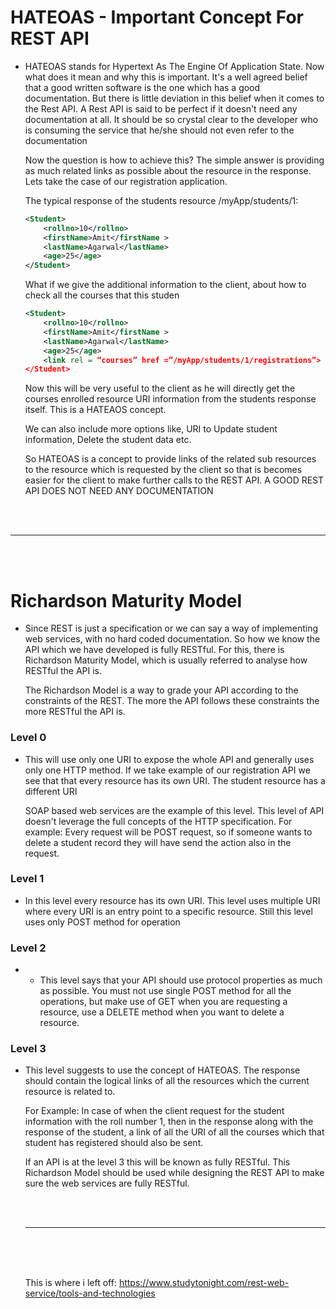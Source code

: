 # HATEOAS - Important Concept For REST API

- HATEOAS stands for Hypertext As The Engine Of Application State. Now what does it mean and why this is important. It's a well agreed belief that a good written software is the one which has a good documentation. But there is little deviation in this belief when it comes to the Rest API. A Rest API is said to be perfect if it doesn't need any documentation at all. It should be so crystal clear to the developer who is consuming the service that he/she should not even refer to the documentation

  Now the question is how to achieve this? The simple answer is providing as much related links as possible about the resource in the response. Lets take the case of our registration application.
  
  The typical response of the students resource /myApp/students/1:
  ```xml
  <Student>
      <rollno>10</rollno>
      <firstName>Amit</firstName >
      <lastName>Agarwal</lastName>
      <age>25</age>
  </Student>
  ```
  What if we give the additional information to the client, about how to check all the courses that this studen
  ```xml
  <Student>
      <rollno>10</rollno>
      <firstName>Amit</firstName >
      <lastName>Agarwal</lastName>
      <age>25</age>
      <link rel = “courses” href =”/myApp/students/1/registrations”>
  </Student>
  ```
  Now this will be very useful to the client as he will directly get the courses enrolled resource URI information from the students response itself. This is a HATEAOS concept.

  We can also include more options like, URI to Update student information, Delete the student data etc.
  
  So HATEOAS is a concept to provide links of the related sub resources to the resource which is requested by the client so that is becomes easier for the client to make further calls to the REST API. A GOOD REST API DOES NOT NEED ANY DOCUMENTATION

<br>
<br>

---

<br>
<br>

# Richardson Maturity Model 

- Since REST is just a specification or we can say a way of implementing web services, with no hard coded documentation. So how we know the API which we have developed is fully RESTful. For this, there is Richardson Maturity Model, which is usually referred to analyse how RESTful the API is.

  The Richardson Model is a way to grade your API according to the constraints of the REST. The more the API follows these constraints the more RESTful the API is.
  
### Level 0

- This will use only one URI to expose the whole API and generally uses only one HTTP method. If we take example of our registration API we see that that every resource has its own URI. The student resource has a different URI

  SOAP based web services are the example of this level. This level of API doesn't leverage the full concepts of the HTTP specification. For example: Every request will be POST request, so if someone wants to delete a student record they will have send the action also in the request. 
  
### Level 1

- In this level every resource has its own URI. This level uses multiple URI where every URI is an entry point to a specific resource. Still this level uses only POST method for operation

### Level 2

- - This level says that your API should use protocol properties as much as possible. You must not use single POST method for all the operations, but make use of GET when you are requesting a resource, use a DELETE method when you want to delete a resource.

### Level 3

- This level suggests to use the concept of HATEOAS. The response should contain the logical links of all the resources which the current resource is related to.

   For Example: In case of when the client request for the student information with the roll number 1, then in the response along with the response of the student, a link of all the URI of all the courses which that student has registered should also be sent.

  If an API is at the level 3 this will be known as fully RESTful. This Richardson Model should be used while designing the REST API to make sure the web services are fully RESTful.
  
  <br>
  <br>
  
  ---
  
  <br>
  <br>
  <br>
  
  This is where i left off: https://www.studytonight.com/rest-web-service/tools-and-technologies
